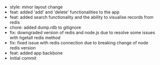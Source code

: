 - style: minor layout change
- feat: added 'add' and 'delete' functionalities to the app
- feat: added search functionality and the ability to visualise records from redis
- chore: added dump.rdb to gitignore
- fix: downgraded version of redis and node.js due to resolve some issues with hgetall redis method
- fix: fixed issue with redis connection due to breaking change of node redis version
- feat: added app backbone
- Initial commit

